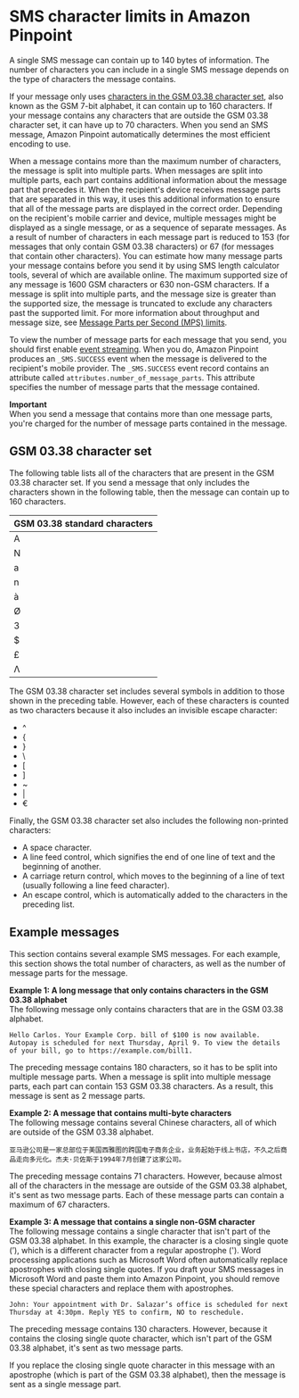# SMS character limits in Amazon Pinpoint<a name="channels-sms-limitations-characters"></a>

A single SMS message can contain up to 140 bytes of information\. The number of characters you can include in a single SMS message depends on the type of characters the message contains\.

If your message only uses [characters in the GSM 03\.38 character set](#channels-sms-limitations-characters-gsm-alphabet), also known as the GSM 7\-bit alphabet, it can contain up to 160 characters\. If your message contains any characters that are outside the GSM 03\.38 character set, it can have up to 70 characters\. When you send an SMS message, Amazon Pinpoint automatically determines the most efficient encoding to use\.

When a message contains more than the maximum number of characters, the message is split into multiple parts\. When messages are split into multiple parts, each part contains additional information about the message part that precedes it\. When the recipient's device receives message parts that are separated in this way, it uses this additional information to ensure that all of the message parts are displayed in the correct order\. Depending on the recipient's mobile carrier and device, multiple messages might be displayed as a single message, or as a sequence of separate messages\. As a result of  number of characters in each message part is reduced to 153 \(for messages that only contain GSM 03\.38 characters\) or 67 \(for messages that contain other characters\)\. You can estimate how many message parts your message contains before you send it by using SMS length calculator tools, several of which are available online\. The maximum supported size of any message is 1600 GSM characters or 630 non\-GSM characters\. If a message is split into multiple parts, and the message size is greater than the supported size, the message is truncated to exclude any characters past the supported limit\. For more information about throughput and message size, see [Message Parts per Second \(MPS\) limits](channels-sms-limitations-mps.md)\.

To view the number of message parts for each message that you send, you should first enable [event streaming](settings-event-streams.md)\. When you do, Amazon Pinpoint produces an `_SMS.SUCCESS` event when the message is delivered to the recipient's mobile provider\. The `_SMS.SUCCESS` event record contains an attribute called `attributes.number_of_message_parts`\. This attribute specifies the number of message parts that the message contained\.

**Important**  
When you send a message that contains more than one message parts, you're charged for the number of message parts contained in the message\.

## GSM 03\.38 character set<a name="channels-sms-limitations-characters-gsm-alphabet"></a>

The following table lists all of the characters that are present in the GSM 03\.38 character set\. If you send a message that only includes the characters shown in the following table, then the message can contain up to 160 characters\. 


| GSM 03\.38 standard characters | 
| --- | 
| A | B | C | D | E | F | G | H | I | J | K | L | M | 
| N | O | P | Q | R | S | T | U | V | W | X | Y | Z | 
| a | b | c | d | e | f | g | h | i | j | k | l | m | 
| n | o | p | q | r | s | t | u | v | w | x | y | z | 
| à | Å | å | Ä | ä | Ç | É | é | è | ì | Ñ | ñ | ò | 
| Ø | ø | Ö | ö | ù | Ü | ü | Æ | æ | ß | 0 | 1 | 2 | 
| 3 | 4 | 5 | 6 | 7 | 8 | 9 | & | \* | @ | : | , | ¤ | 
| $ | = | \! | > | \# | \- | ¡ | ¿ | \( | < | % | \. | \+ | 
| £ | ? | " | \) | § | ; | ' | / | \_ | ¥ | Δ | Φ | Γ | 
| Λ | Ω | Π | Ψ | Σ | Θ | Ξ |  |  |  |  |  |  | 

The GSM 03\.38 character set includes several symbols in addition to those shown in the preceding table\. However, each of these characters is counted as two characters because it also includes an invisible escape character:
+ ^
+ \{
+ \}
+ \\
+ \[
+ \]
+ \~
+ \|
+ €

Finally, the GSM 03\.38 character set also includes the following non\-printed characters:
+ A space character\.
+ A line feed control, which signifies the end of one line of text and the beginning of another\.
+ A carriage return control, which moves to the beginning of a line of text \(usually following a line feed character\)\.
+ An escape control, which is automatically added to the characters in the preceding list\.

## Example messages<a name="channels-sms-limitations-characters-example-messages"></a>

This section contains several example SMS messages\. For each example, this section shows the total number of characters, as well as the number of message parts for the message\.

**Example 1: A long message that only contains characters in the GSM 03\.38 alphabet**  
The following message only contains characters that are in the GSM 03\.38 alphabet\.

`Hello Carlos. Your Example Corp. bill of $100 is now available. Autopay is scheduled for next Thursday, April 9. To view the details of your bill, go to https://example.com/bill1.`

The preceding message contains 180 characters, so it has to be split into multiple message parts\. When a message is split into multiple message parts, each part can contain 153 GSM 03\.38 characters\. As a result, this message is sent as 2 message parts\.

**Example 2: A message that contains multi\-byte characters**  
The following message contains several Chinese characters, all of which are outside of the GSM 03\.38 alphabet\. 

`亚马逊公司是一家总部位于美国西雅图的跨国电子商务企业，业务起始于线上书店，不久之后商品走向多元化。杰夫·贝佐斯于1994年7月创建了这家公司。`

The preceding message contains 71 characters\. However, because almost all of the characters in the message are outside of the GSM 03\.38 alphabet, it's sent as two message parts\. Each of these message parts can contain a maximum of 67 characters\.

**Example 3: A message that contains a single non\-GSM character**  
The following message contains a single character that isn't part of the GSM 03\.38 alphabet\. In this example, the character is a closing single quote \(’\), which is a different character from a regular apostrophe \('\)\. Word processing applications such as Microsoft Word often automatically replace apostrophes with closing single quotes\. If you draft your SMS messages in Microsoft Word and paste them into Amazon Pinpoint, you should remove these special characters and replace them with apostrophes\.

`John: Your appointment with Dr. Salazar’s office is scheduled for next Thursday at 4:30pm. Reply YES to confirm, NO to reschedule.`

The preceding message contains 130 characters\. However, because it contains the closing single quote character, which isn't part of the GSM 03\.38 alphabet, it's sent as two message parts\.

If you replace the closing single quote character in this message with an apostrophe \(which is part of the GSM 03\.38 alphabet\), then the message is sent as a single message part\.

## <a name="channels-sms-limitations-country-specific"></a>